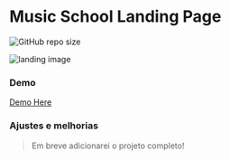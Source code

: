 # Music School Landing Page


![GitHub repo size](https://img.shields.io/github/repo-size/iuricode/README-template?style=for-the-badge)

<img src="https://i.ibb.co/5nD3sgr/Landing.png" alt="landing image">

### Demo
[Demo Here](https://ederhmaia.github.io/music-school-landing-page)

### Ajustes e melhorias
> Em breve adicionarei o projeto completo!
